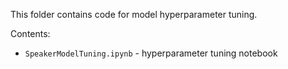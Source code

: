This folder contains code for model hyperparameter tuning.

Contents:
* `SpeakerModelTuning.ipynb` - hyperparameter tuning notebook
